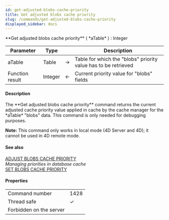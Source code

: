 ```yaml
---
id: get-adjusted-blobs-cache-priority
title: Get adjusted blobs cache priority
slug: /commands/get-adjusted-blobs-cache-priority
displayed_sidebar: docs
---
```


<!--REF #_command_.Get adjusted blobs cache priority.Syntax-->**Get adjusted blobs cache priority** ( *aTable* ) : Integer<!-- END REF-->
<!--REF #_command_.Get adjusted blobs cache priority.Params-->
| Parameter | Type |  | Description |
| --- | --- | --- | --- |
| aTable | Table | &#8594;  | Table for which the "blobs" priority value has to be retrieved |
| Function result | Integer | &#8592; | Current priority value for "blobs" fields |

<!-- END REF-->

#### Description 

<!--REF #_command_.Get adjusted blobs cache priority.Summary-->The **Get adjusted blobs cache priority** command returns the current adjusted cache priority value applied in cache by the cache manager for the *aTable* "blobs" data.<!-- END REF--> This command is only needed for debugging purposes. 

**Note:** This command only works in local mode (4D Server and 4D); it cannot be used in 4D remote mode. 

#### See also 

[ADJUST BLOBS CACHE PRIORITY](adjust-blobs-cache-priority.md)  
*Managing priorities in database cache*  
[SET BLOBS CACHE PRIORITY](set-blobs-cache-priority.md)  

#### Properties
|  |  |
| --- | --- |
| Command number | 1428 |
| Thread safe | &check; |
| Forbidden on the server ||


